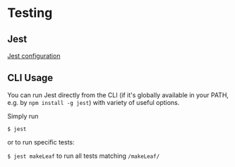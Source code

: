 # Testing

## Jest

[Jest configuration](https://facebook.github.io/jest/docs/en/configuration.html)

## CLI Usage

You can run Jest directly from the CLI (if it's globally available in your PATH, e.g. by `npm install -g jest`) with variety of useful options.

Simply run

`$ jest`

or to run specific tests:

`$ jest makeLeaf` to run all tests matching `/makeLeaf/`